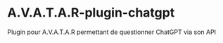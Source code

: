 # A.V.A.T.A.R-plugin-chatgpt
Plugin pour A.V.A.T.A.R permettant de  questionner ChatGPT via son API
